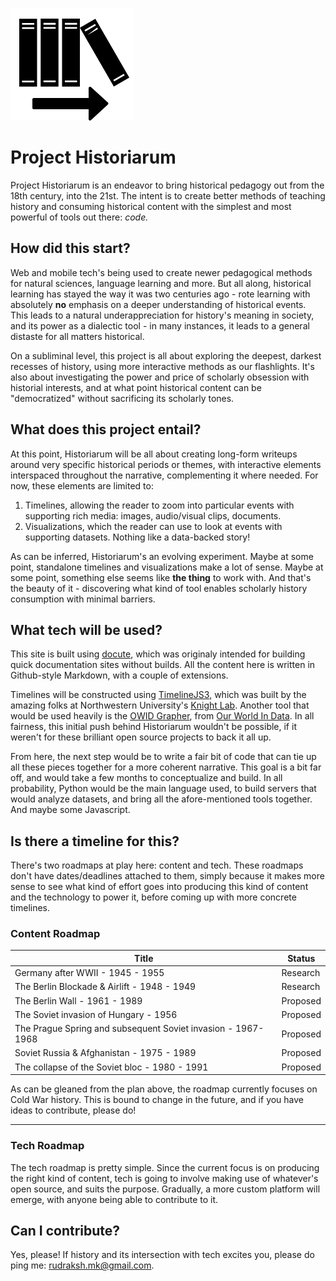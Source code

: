 ![logo](initial-logo.png)
# Project Historiarum

Project Historiarum is an endeavor to bring historical pedagogy out from the 18th century, into the 21st. The intent is to create
better methods of teaching history and consuming historical content with the simplest and most powerful of tools out there: 
*code.*

## How did this start?

Web and mobile tech's being used to create newer pedagogical methods for natural sciences, language learning and more. But all along, historical learning has stayed the way it was two centuries ago - rote learning with absolutely **no** emphasis on a deeper understanding of historical events. This leads to a natural underappreciation for history's meaning in society, and its power as a dialectic tool - in many instances, it leads to a general distaste for all matters historical.

On a subliminal level, this project is all about exploring the deepest, darkest recesses of history, using more interactive methods as our flashlights. It's also about investigating the power and price of scholarly obsession with historial interests, and at what point historical content can be "democratized" without sacrificing its scholarly tones.

## What does this project entail?

At this point, Historiarum will be all about creating long-form writeups around very specific historical periods or themes, with interactive elements interspaced throughout the narrative, complementing it where needed. For now, these elements are limited to:

1. Timelines, allowing the reader to zoom into particular events with supporting rich media: images, audio/visual clips, documents.
2. Visualizations, which the reader can use to look at events with supporting datasets. Nothing like a data-backed story!

As can be inferred, Historiarum's an evolving experiment. Maybe at some point, standalone timelines and visualizations make a lot of sense. Maybe at some point, something else seems like **the thing** to work with. And that's the beauty of it - discovering what kind of tool enables scholarly history consumption with minimal barriers.

## What tech will be used?

This site is built using [docute](https://docute.js.org/), which was originaly intended for building quick documentation sites without builds. All the content here is written in Github-style Markdown, with a couple of extensions.

Timelines will be constructed using [TimelineJS3](https://github.com/NUKnightLab/TimelineJS3), which was built by the amazing folks at Northwestern University's [Knight Lab](https://knightlab.northwestern.edu/). Another tool that would be used heavily is the [OWID Grapher](https://github.com/OurWorldInData/owid-grapher), from [Our World In Data](https://ourworldindata.org/). In all fairness, this initial push behind Historiarum wouldn't be possible, if it weren't for these brilliant open source projects to back it all up.

From here, the next step would be to write a fair bit of code that can tie up all these pieces together for a more coherent narrative. This goal is a bit far off, and would take a few months to conceptualize and build. In all probability, Python would be the main language used, to build servers that would analyze datasets, and bring all the afore-mentioned tools together. And maybe some Javascript.

## Is there a timeline for this?

There's two roadmaps at play here: content and tech. These roadmaps don't have dates/deadlines attached to them, simply because it makes more sense to see what kind of effort goes into producing this kind of content and the technology to power it, before coming up with more concrete timelines.

### Content Roadmap

| Title  	|   Status	|
|---	|---	|
|  Germany after WWII - 1945 - 1955	|   Research	|
|   The Berlin Blockade & Airlift - 1948 - 1949	|   Research	|
|   The Berlin Wall - 1961 - 1989   |   Proposed    |
|   The Soviet invasion of Hungary - 1956	|   Proposed	|
|   The Prague Spring and subsequent Soviet invasion - 1967-1968 |   Proposed   |
|   Soviet Russia & Afghanistan - 1975 - 1989   |   Proposed   |
|   The collapse of the Soviet bloc - 1980 - 1991   |   Proposed   |

As can be gleaned from the plan above, the roadmap currently focuses on Cold War history. This is bound to change in the future, and if you have ideas to contribute, please do!

---

### Tech Roadmap

The tech roadmap is pretty simple. Since the current focus is on producing the right kind of content, tech is going to involve making use of whatever's open source, and suits the purpose. Gradually, a more custom platform will emerge, with anyone being able to contribute to it.

## Can I contribute?

Yes, please! If history and its intersection with tech excites you, please do ping me: rudraksh.mk@gmail.com.
